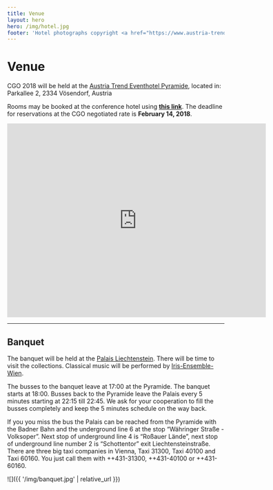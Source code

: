 ```yaml
---
title: Venue
layout: hero
hero: /img/hotel.jpg
footer: 'Hotel photographs copyright <a href="https://www.austria-trend.at/en/hotels/eventhotel-pyramide">Austria Trend Eventhotel Pyramide</a>.'
---
```


# Venue

<p class="lead">
CGO 2018 will be held at the <a href="https://www.austria-trend.at/en/hotels/eventhotel-pyramide">Austria Trend Eventhotel Pyramide</a>, located in:<br/>
Parkallee 2, 2334 Vösendorf, Austria
</p>

Rooms may be booked at the conference hotel using [**this link**](https://reservations.travelclick.com/75040?GroupId=1999609&LanguageId=1). The deadline for reservations at the CGO negotiated rate is **February 14, 2018**.

<iframe src="https://www.google.com/maps/embed?pb=!1m18!1m12!1m3!1d2777.001130564686!2d16.31124382580006!3d48.1125980087807!2m3!1f0!2f0!3f0!3m2!1i1024!2i768!4f13.1!3m3!1m2!1s0x476daf2c473caa5d%3A0xb8dd8b5b6cc91eaf!2sAustria+Trend+Eventhotel+Pyramide!5e0!3m2!1sen!2suk!4v1499081061607" width="600" height="450" frameborder="0" style="border:0" allowfullscreen></iframe>

-------

## Banquet

<p class="lead">
  The banquet will be held at the
  <a href="https://www.palaisliechtenstein.com/en/home.html">Palais Liechtenstein</a>.
  There will be time to visit the collections. Classical music
  will be performed by <a href="http://www.iris-quartett-wien.at/">Iris-Ensemble-Wien</a>.
</p>

The busses to the banquet leave at 17:00 at the Pyramide. The banquet starts at 18:00. Busses back to the Pyramide leave the Palais every 5 minutes starting at 22:15 till 22:45. We ask for your cooperation to fill the busses completely and keep the 5 minutes schedule on the way back.

If you you miss the bus the Palais can be reached from the Pyramide with the
Badner Bahn and the underground line 6 at the stop “Währinger Straße -
Volksoper”. Next stop of underground line 4 is “Roßauer Lände”, next stop of
underground line number 2 is “Schottentor” exit Liechtensteinstraße. There are
three big taxi companies in Vienna, Taxi 31300, Taxi 40100 and Taxi 60160. You
just call them with ++431-31300, ++431-40100 or ++431-60160.

![]({{ '/img/banquet.jpg' | relative_url }})
